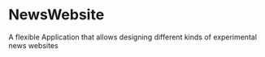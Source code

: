 # NewsWebsite
A flexible Application that allows designing different kinds of experimental news websites
